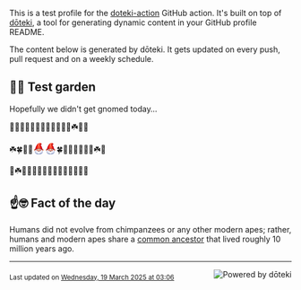 This is a test profile for the [doteki-action](https://github.com/welpo/doteki-action) GitHub action. It's built on top of [dōteki](https://doteki.org), a tool for generating dynamic content in your GitHub profile README.

The content below is generated by dōteki. It gets updated on every push, pull request and on a weekly schedule.

## 👨‍🌾 Test garden

Hopefully we didn't get gnomed today…

<!-- garden start -->
🌹🌼🦋🌸🌻🌲🐇🌿🐛🌻🌸🌳☘️🌳🌲
<!-- garden end --><!-- garden start -->
☘️🍀🌱🌺<sub><img src="https://raw.githubusercontent.com/welpo/doteki-action/main/assets/gnomed.png" width="21" alt="Consider yourself gnomed"></sub><sub><img src="https://raw.githubusercontent.com/welpo/doteki-action/main/assets/gnomed.png" width="21" alt="Consider yourself gnomed"></sub>🍀🌷🐸🦋🌸🐛🌺☘️🌿
<!-- garden end --><!-- garden start -->
🐇☘️🍄🌳🌿🌿🌸🌿🌸🌲🌿🥀🌸🐇🌿
<!-- garden end -->

## ☝️🤓 Fact of the day

<!-- did_you_know start -->
Humans did not evolve from chimpanzees or any other modern apes; rather, humans and modern apes share a [common ancestor](https://en.wikipedia.org/wiki/Chimpanzee%E2%80%93human_last_common_ancestor) that lived roughly 10 million years ago.
<!-- did_you_know end -->

---

<a href="https://doteki.org"><img src="https://img.shields.io/badge/powered_by-d%C5%8Dteki-0?style=flat-square&labelColor=202b2d&color=5E936C" align="right" alt="Powered by dōteki"></a> <div style="text-align: left;"><sub>
<!-- last_updated start -->Last updated on <a href="https://github.com/welpo/doteki-action/actions/workflows/ci.yaml">Wednesday, 19 March 2025 at 03:06<!-- last_updated end --></sub></div>

